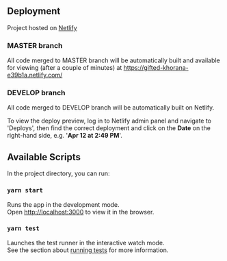 ## Deployment

Project hosted on [Netlify](https://app.netlify.com/sites/gifted-khorana-e39b1a/overview)

### MASTER branch

All code merged to MASTER branch will be automatically built and available for viewing (after a couple of minutes) at https://gifted-khorana-e39b1a.netlify.com/

### DEVELOP branch

All code merged to DEVELOP branch will be automatically built on Netlify.

To view the deploy preview, log in to Netlify admin panel and navigate to 'Deploys', then find the correct deployment and click on the __Date__ on the right-hand side, e.g. '__Apr 12 at 2:49 PM__'.

## Available Scripts

In the project directory, you can run:

### `yarn start`

Runs the app in the development mode.<br />
Open [http://localhost:3000](http://localhost:3000) to view it in the browser.

### `yarn test`

Launches the test runner in the interactive watch mode.<br />
See the section about [running tests](https://facebook.github.io/create-react-app/docs/running-tests) for more information.
